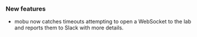 ### New features

- mobu now catches timeouts attempting to open a WebSocket to the lab and reports them to Slack with more details.
